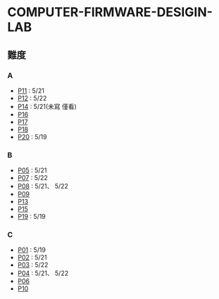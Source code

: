 # COMPUTER-FIRMWARE-DESIGIN-LAB

## 難度

### A

* [P11](https://hackmd.io/@LMChen/rk8zdM_oo) : 5/21
* [P12](https://hackmd.io/@LMChen/r1uVZocos) : 5/22
* [P14](https://hackmd.io/@LMChen/ryYZD-3oj) : 5/21(未寫 僅看)
* [P16](https://hackmd.io/@LMChen/HkR60ARoj)
* [P17](https://hackmd.io/@LMChen/BJPk-Hb2o)
* [P18](https://hackmd.io/@LMChen/Bkqu-rZnj)
* [P20](https://hackmd.io/@LMChen/ByK9CRMni) : 5/19

### B

* [P05](https://hackmd.io/@LMChen/H1vfF9fsi) : 5/21
* [P07](https://hackmd.io/@LMChen/Hkx3hCVos) : 5/22
* [P08](https://hackmd.io/@LMChen/ryLMlqroo) : 5/21、 5/22
* [P09](https://hackmd.io/@LMChen/SJttSkDjj)
* [P13](https://hackmd.io/@LMChen/H1B5L-2ss)
* [P15](https://hackmd.io/@LMChen/H1GMRRRjj)
* [P19](https://hackmd.io/@LMChen/BydaoCf3s) : 5/19

### C

* [P01](https://hackmd.io/@LMChen/S1VB8mRqs) : 5/19
* [P02](https://hackmd.io/@LMChen/B1x37Oris) : 5/21
* [P03](https://hackmd.io/@LMChen/BJ-NtLCqs) : 5/22
* [P04](https://hackmd.io/@LMChen/B1QVUOroo) : 5/21、 5/22
* [P06](https://hackmd.io/@LMChen/HJxEduBos)
* [P10](https://hackmd.io/@LMChen/By0Hl_Dis)
